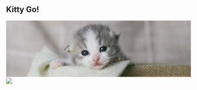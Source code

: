 ## Kitty Go! 
![Image alt](https://github.com/Defaultwsr74/Defaultwsr74/raw/main/kitty.jpg)
<a href="https://lon9.github.io">
<img align="left" src="https://github-readme-stats.vercel.app/api?username=x0rzkov&count_private=true&show_icons=true&theme=dark" />
</a>
